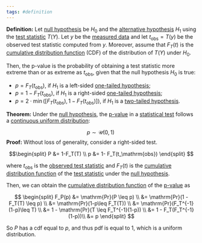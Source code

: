```yaml
---
tags: #definition
---
```


  
**Definition:** Let [null hypothesis](/D/h0) be $H_0$ and the [alternative hypothesis](/D/h1) $H_1$ using the [test statistic](/D/tstat) $T(Y)$. Let $y$ be the [measured data](/D/data) and let $t_\mathrm{obs} = T(y)$ be the observed test statistic computed from $y$. Moreover, assume that $F_T(t)$ is the [cumulative distribution function](/D/cdf) (CDF) of the distribution of $T(Y)$ under $H_0$.

Then, the p-value is the probability of obtaining a test statistic more extreme than or as extreme as $t_\mathrm{obs}$, given that the null hypothesis $H_0$ is true:

* $p = F_T(t_\mathrm{obs})$, if $H_1$ is a left-sided [one-tailed hypothesis](/D/hyp-tail);
* $p = 1 - F_T(t_\mathrm{obs})$, if $H_1$ is a right-sided [one-tailed hypothesis](/D/hyp-tail);
* $p = 2 \cdot \min \left( \left[ F_T(t_\mathrm{obs}), \, 1 - F_T(t_\mathrm{obs}) \right] \right)$, if $H_1$ is a [two-tailed hypothesis](/D/hyp-tail).

**Theorem:** Under the [null hypothesis](/D/h0), the [p-value](/D/pval) in a [statistical test](/D/test) follows a [continuous uniform distribution](/D/cuni):

$$ p \sim \mathcal{U}(0,1) \;
$$
**Proof:** Without loss of generality, consider a right-sided test.

$$\begin{split}
P &= 1-F_T(T) \\
p &= 1- F_T(t_\mathrm{obs})
\end{split}
$$

where $t_\mathrm{obs}$ is the [observed test statistic](/D/tstat) and $F_T(t)$ is the [cumulative distribution function](/D/cdf) of the [test statistic](/D/tstat) under the [null hypothesis](/D/h0).

Then, we can obtain the [cumulative distribution function](/D/cdf) of the [p-value](/D/pval) as

$$ \begin{split}
F_P(p) &= \mathrm{Pr}(P \leq p) \\
&= \mathrm{Pr}(1 - F_T(T) \leq p) \\
&= \mathrm{Pr}(1-p\leq F_T(T)) \\
&= \mathrm{Pr}(F_T^{-1}(1-p)\leq T) \\
&= 1 - \mathrm{Pr}(T \leq F_T^{-1}(1-p))  \\
&= 1 - F_T(F_T^{-1}(1-p))\\
&= p
\end{split}
$$

So $P$ has a cdf equal to $p$, and thus pdf is equal to 1, which is a uniform distribution.